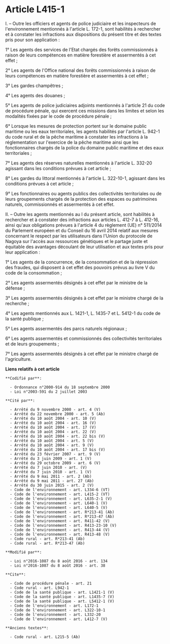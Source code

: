# Article L415-1

I. – Outre les officiers et agents de police judiciaire et les inspecteurs de l'environnement mentionnés à l'article L.
172-1, sont habilités à rechercher et à constater les infractions aux dispositions du présent titre et des textes pris pour
son application : 

1° Les agents des services de l'Etat chargés des forêts commissionnés à raison de leurs compétences en matière forestière et
assermentés à cet effet ; 

2° Les agents de l'Office national des forêts commissionnés à raison de leurs compétences en matière forestière et
assermentés à cet effet ; 

3° Les gardes champêtres ; 

4° Les agents des douanes ; 

5° Les agents de police judiciaires adjoints mentionnés à l'article 21 du code de procédure pénale, qui exercent ces missions
dans les limites et selon les modalités fixées par le code de procédure pénale ; 

6° Lorsque les mesures de protection portent sur le domaine public maritime ou les eaux territoriales, les agents habilités
par l'article L. 942-1 du code rural et de la pêche maritime à constater les infractions à la réglementation sur l'exercice
de la pêche maritime ainsi que les fonctionnaires chargés de la police du domaine public maritime et des eaux
territoriales ; 

7° Les agents des réserves naturelles mentionnés à l'article L. 332-20 agissant dans les conditions prévues à cet article ; 

8° Les gardes du littoral mentionnés à l'article L. 322-10-1, agissant dans les conditions prévues à cet article ; 

9° Les fonctionnaires ou agents publics des collectivités territoriales ou de leurs groupements chargés de la protection des
espaces ou patrimoines naturels, commissionnés et assermentés à cet effet. 

II. – Outre les agents mentionnés au I du présent article, sont habilités à rechercher et à constater des infractions aux
articles L. 412-7 à L. 412-16, ainsi qu'aux obligations prévues à l'article 4 du règlement (UE) n° 511/2014 du Parlement
européen et du Conseil du 16 avril 2014 relatif aux mesures concernant le respect par les utilisateurs dans l'Union du
protocole de Nagoya sur l'accès aux ressources génétiques et le partage juste et équitable des avantages découlant de leur
utilisation et aux textes pris pour leur application : 

1° Les agents de la concurrence, de la consommation et de la répression des fraudes, qui disposent à cet effet des pouvoirs
prévus au livre V du code de la consommation ; 

2° Les agents assermentés désignés à cet effet par le ministre de la défense ; 

3° Les agents assermentés désignés à cet effet par le ministre chargé de la recherche ; 

4° Les agents mentionnés aux L. 1421-1, L. 1435-7 et L. 5412-1 du code de la santé publique ; 

5° Les agents assermentés des parcs naturels régionaux ; 

6° Les agents assermentés et commissionnés des collectivités territoriales et de leurs groupements ; 

7° Les agents assermentés désignés à cet effet par le ministre chargé de l'agriculture.

**Liens relatifs à cet article**

	**Codifié par**:

	  - Ordonnance n°2000-914 du 18 septembre 2000
	  - Loi n°2003-591 du 2 juillet 2003

	**Cité par**:

	  - Arrêté du 9 novembre 2000 - art. 4 (V)
	  - Arrêté du 22 novembre 2000 - art. 5 (Ab)
	  - Arrêté du 10 août 2004 - art. 10 (V)
	  - Arrêté du 10 août 2004 - art. 16 (V)
	  - Arrêté du 10 août 2004 - art. 17 (V)
	  - Arrêté du 10 août 2004 - art. 22 (V)
	  - Arrêté du 10 août 2004 - art. 22 bis (V)
	  - Arrêté du 10 août 2004 - art. 5 (V)
	  - Arrêté du 10 août 2004 - art. 9 (V)
	  - Arrêté du 10 août 2004 - art. 17 bis (V)
	  - Arrêté du 23 février 2007 - art. 9 (V)
	  - Arrêté du 3 juin 2009 - art. 1 (V)
	  - Arrêté du 29 octobre 2009 - art. 6 (V)
	  - Arrêté du 7 juin 2010 - art. (V)
	  - Arrêté du 7 juin 2010 - art. 1 (V)
	  - Arrêté du 9 mai 2011 - art. 2 (Ab)
	  - Arrêté du 9 mai 2011 - art. 27 (Ab)
	  - Arrêté du 30 juin 2015 - art. 2 (V)
	  - Code de l'environnement - art. L334-6 (VT)
	  - Code de l'environnement - art. L415-2 (VT)
	  - Code de l'environnement - art. L635-2-1 (V)
	  - Code de l'environnement - art. L640-1 (V)
	  - Code de l'environnement - art. L640-5 (V)
	  - Code de l'environnement - art. R*213-41 (Ab)
	  - Code de l'environnement - art. R*213-47 (Ab)
	  - Code de l'environnement - art. R411-42 (V)
	  - Code de l'environnement - art. R413-23-10 (V)
	  - Code de l'environnement - art. R413-44 (V)
	  - Code de l'environnement - art. R413-48 (V)
	  - Code rural - art. R*213-41 (Ab)
	  - Code rural - art. R*213-47 (Ab)

	**Modifié par**:

	  - Loi n°2016-1087 du 8 août 2016 - art. 134
	  - Loi n°2016-1087 du 8 août 2016 - art. 38

	**Cite**:

	  - Code de procédure pénale - art. 21
	  - Code rural - art. L942-1
	  - Code de la santé publique - art. L1421-1 (V)
	  - Code de la santé publique - art. L1435-7 (V)
	  - Code de la santé publique - art. L5412-1 (V)
	  - Code de l'environnement - art. L172-1
	  - Code de l'environnement - art. L322-10-1
	  - Code de l'environnement - art. L332-20
	  - Code de l'environnement - art. L412-7 (V)

	**Anciens textes**:

	  - Code rural - art. L215-5 (Ab)
